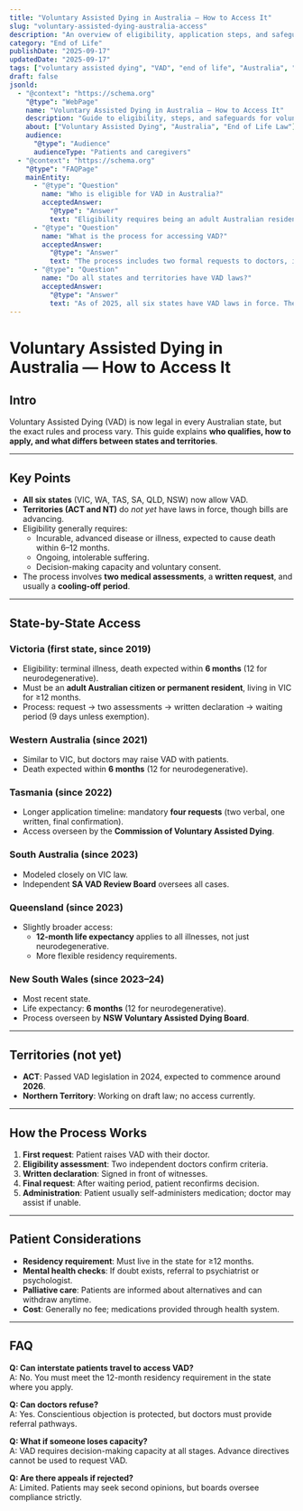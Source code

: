 ```yaml
---
title: "Voluntary Assisted Dying in Australia — How to Access It"
slug: "voluntary-assisted-dying-australia-access"
description: "An overview of eligibility, application steps, and safeguards for accessing voluntary assisted dying (VAD) in Australia."
category: "End of Life"
publishDate: "2025-09-17"
updatedDate: "2025-09-17"
tags: ["voluntary assisted dying", "VAD", "end of life", "Australia", "access"]
draft: false
jsonld:
  - "@context": "https://schema.org"
    "@type": "WebPage"
    name: "Voluntary Assisted Dying in Australia — How to Access It"
    description: "Guide to eligibility, steps, and safeguards for voluntary assisted dying in Australia."
    about: ["Voluntary Assisted Dying", "Australia", "End of Life Law"]
    audience:
      "@type": "Audience"
      audienceType: "Patients and caregivers"
  - "@context": "https://schema.org"
    "@type": "FAQPage"
    mainEntity:
      - "@type": "Question"
        name: "Who is eligible for VAD in Australia?"
        acceptedAnswer:
          "@type": "Answer"
          text: "Eligibility requires being an adult Australian resident with a terminal illness causing unbearable suffering, with life expectancy under 6–12 months (varies by state)."
      - "@type": "Question"
        name: "What is the process for accessing VAD?"
        acceptedAnswer:
          "@type": "Answer"
          text: "The process includes two formal requests to doctors, independent assessments, and a waiting period. The final request must be in writing."
      - "@type": "Question"
        name: "Do all states and territories have VAD laws?"
        acceptedAnswer:
          "@type": "Answer"
          text: "As of 2025, all six states have VAD laws in force. The Northern Territory and ACT are expected to implement laws in coming years."
---
```




# Voluntary Assisted Dying in Australia — How to Access It

## Intro
Voluntary Assisted Dying (VAD) is now legal in every Australian state, but the exact rules and process vary. This guide explains **who qualifies, how to apply, and what differs between states and territories**.  

---

## Key Points
- **All six states** (VIC, WA, TAS, SA, QLD, NSW) now allow VAD.  
- **Territories (ACT and NT)** do *not yet* have laws in force, though bills are advancing.  
- Eligibility generally requires:  
  - Incurable, advanced disease or illness, expected to cause death within 6–12 months.  
  - Ongoing, intolerable suffering.  
  - Decision-making capacity and voluntary consent.  
- The process involves **two medical assessments**, a **written request**, and usually a **cooling-off period**.  

---

## State-by-State Access

### Victoria (first state, since 2019)
- Eligibility: terminal illness, death expected within **6 months** (12 for neurodegenerative).  
- Must be an **adult Australian citizen or permanent resident**, living in VIC for ≥12 months.  
- Process: request → two assessments → written declaration → waiting period (9 days unless exemption).  

### Western Australia (since 2021)
- Similar to VIC, but doctors may raise VAD with patients.  
- Death expected within **6 months** (12 for neurodegenerative).  

### Tasmania (since 2022)
- Longer application timeline: mandatory **four requests** (two verbal, one written, final confirmation).  
- Access overseen by the **Commission of Voluntary Assisted Dying**.  

### South Australia (since 2023)
- Modeled closely on VIC law.  
- Independent **SA VAD Review Board** oversees all cases.  

### Queensland (since 2023)
- Slightly broader access:  
  - **12-month life expectancy** applies to all illnesses, not just neurodegenerative.  
  - More flexible residency requirements.  

### New South Wales (since 2023–24)
- Most recent state.  
- Life expectancy: **6 months** (12 for neurodegenerative).  
- Process overseen by **NSW Voluntary Assisted Dying Board**.  

---

## Territories (not yet)
- **ACT**: Passed VAD legislation in 2024, expected to commence around **2026**.  
- **Northern Territory**: Working on draft law; no access currently.  

---

## How the Process Works
1. **First request**: Patient raises VAD with their doctor.  
2. **Eligibility assessment**: Two independent doctors confirm criteria.  
3. **Written declaration**: Signed in front of witnesses.  
4. **Final request**: After waiting period, patient reconfirms decision.  
5. **Administration**: Patient usually self-administers medication; doctor may assist if unable.  

---

## Patient Considerations
- **Residency requirement**: Must live in the state for ≥12 months.  
- **Mental health checks**: If doubt exists, referral to psychiatrist or psychologist.  
- **Palliative care**: Patients are informed about alternatives and can withdraw anytime.  
- **Cost**: Generally no fee; medications provided through health system.  

---

## FAQ
**Q: Can interstate patients travel to access VAD?**  
A: No. You must meet the 12-month residency requirement in the state where you apply.  

**Q: Can doctors refuse?**  
A: Yes. Conscientious objection is protected, but doctors must provide referral pathways.  

**Q: What if someone loses capacity?**  
A: VAD requires decision-making capacity at all stages. Advance directives cannot be used to request VAD.  

**Q: Are there appeals if rejected?**  
A: Limited. Patients may seek second opinions, but boards oversee compliance strictly.  
